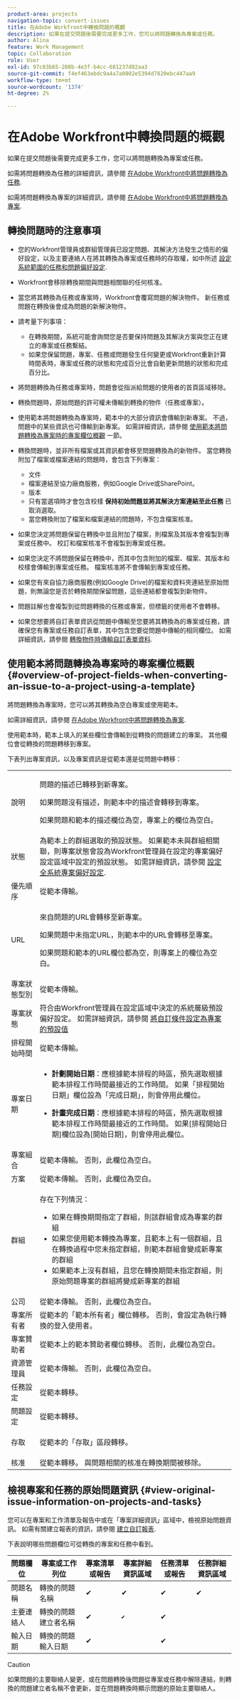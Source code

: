 ```yaml
---
product-area: projects
navigation-topic: convert-issues
title: 在Adobe Workfront中轉換問題的概觀
description: 如果在提交問題後需要完成更多工作，您可以將問題轉換為專案或任務。
author: Alina
feature: Work Management
topic: Collaboration
role: User
exl-id: 97c83b65-208b-4e3f-b4cc-681237d82aa3
source-git-commit: f4ef463ebdc9a4a7a0802e5394d7820ebc447aa9
workflow-type: tm+mt
source-wordcount: '1374'
ht-degree: 2%

---
```


# 在Adobe Workfront中轉換問題的概觀

如果在提交問題後需要完成更多工作，您可以將問題轉換為專案或任務。

如需將問題轉換為任務的詳細資訊，請參閱 [在Adobe Workfront中將問題轉換為任務](../../../manage-work/issues/convert-issues/convert-issue-to-task.md).

如需將問題轉換為專案的詳細資訊，請參閱 [在Adobe Workfront中將問題轉換為專案](../../../manage-work/issues/convert-issues/convert-issue-to-project.md).

## 轉換問題時的注意事項

* 您的Workfront管理員或群組管理員已設定問題、其解決方法發生之情形的偏好設定，以及主要連絡人在將其轉換為專案或任務時的存取權，如中所述 [設定系統範圍的任務和問題偏好設定](../../../administration-and-setup/set-up-workfront/configure-system-defaults/set-task-issue-preferences.md).
* Workfront會移除轉換期間與問題相關聯的任何核准。
* 當您將其轉換為任務或專案時，Workfront會覆寫問題的解決物件。 新任務或問題在轉換後會成為問題的新解決物件。
* 請考量下列事項：

   * 在轉換期間，系統可能會詢問您是否要保持問題及其解決方案與您正在建立的專案或任務繫結。
   * 如果您保留問題，專案、任務或問題發生任何變更或Workfront重新計算時間表時，專案或任務的狀態和完成百分比會自動更新問題的狀態和完成百分比。

* 將問題轉換為任務或專案時，問題會從指派給問題的使用者的首頁區域移除。

* 轉換問題時，原始問題的許可權未傳輸到轉換的物件（任務或專案）。

* 使用範本將問題轉換為專案時，範本中的大部分資訊會傳輸到新專案。 不過，問題中的某些資訊也可傳輸到新專案。 如需詳細資訊，請參閱 [使用範本將問題轉換為專案時的專案欄位概觀](#overview-of-project-fields-when-converting-an-issue-to-a-project-using-a-template) 一節。
* 轉換問題時，並非所有檔案或其資訊都會移至問題轉換為的新物件。 當您轉換附加了檔案或檔案連結的問題時，會包含下列專案：

   * 文件
   * 檔案連結至協力廠商服務，例如Google Drive或SharePoint。
   * 版本
   * 只有當選項時才會包含校樣 **保持初始問題並將其解決方案連結至此任務** 已取消選取。
   * 當您轉換附加了檔案和檔案連結的問題時，不包含檔案核准。

* 如果您決定將問題保留在轉換中並且附加了檔案，則檔案及其版本會複製到專案或任務中。 校訂和檔案核准不會複製到專案或任務。
* 如果您決定不將問題保留在轉換中，而其中包含附加的檔案、檔案、其版本和校樣會傳輸到專案或任務。 檔案核准將不會傳輸到專案或任務。
* 如果您有來自協力廠商服務(例如Google Drive)的檔案和資料夾連結至原始問題，則無論您是否於轉換期間保留問題，這些連結都會複製到新物件。
* 問題註解也會複製到從問題轉換的任務或專案，但標籤的使用者不會轉移。
* 如果您想要將自訂表單資訊從問題中傳輸至您要將其轉換為的專案或任務，請確保您有專案或任務自訂表單，其中包含您要從問題中傳輸的相同欄位。 如需詳細資訊，請參閱 [轉換物件時傳輸自訂表單資料](../../../administration-and-setup/customize-workfront/create-manage-custom-forms/transfer-custom-form-data-larger-item.md).

## 使用範本將問題轉換為專案時的專案欄位概觀 {#overview-of-project-fields-when-converting-an-issue-to-a-project-using-a-template}

將問題轉換為專案時，您可以將其轉換為空白專案或使用範本。

如需詳細資訊，請參閱 [在Adobe Workfront中將問題轉換為專案](../../../manage-work/issues/convert-issues/convert-issue-to-project.md).

使用範本時，範本上填入的某些欄位會傳輸到從轉換的問題建立的專案。 其他欄位會從轉換的問題轉移到專案。

下表列出專案資訊，以及專案資訊是從範本還是從問題中轉移：

<table style="table-layout:auto"> 
 <col> 
 <col> 
 <tbody> 
  <tr> 
   <td>說明</td> 
   <td> <p>問題的描述已轉移到新專案。 </p> <p> 如果問題沒有描述，則範本中的描述會轉移到專案。 </p> <p>如果問題和範本的描述欄位為空，專案上的欄位為空白。 </p> </td> 
  </tr> 
  <tr> 
   <td>狀態</td> 
   <td>為範本上的群組選取的預設狀態。 如果範本未與群組相關聯，則專案狀態會設為Workfront管理員在設定的專案偏好設定區域中設定的預設狀態。 如需詳細資訊，請參閱 <a href="../../../administration-and-setup/set-up-workfront/configure-system-defaults/set-project-preferences.md" class="MCXref xref">設定全系統專案偏好設定</a>.</td> 
  </tr> 
  <tr> 
   <td>優先順序</td> 
   <td>從範本傳輸。 </td> 
  </tr> 
  <tr> 
   <td>URL</td> 
   <td> <p>來自問題的URL會轉移至新專案。 </p> <p> 如果問題中未指定URL，則範本中的URL會轉移至專案。 </p> <p>如果問題和範本的URL欄位都為空，則專案上的欄位為空白。 </p> </td> 
  </tr> 
  <tr> 
   <td>專案狀態型別</td> 
   <td>從範本傳輸。</td> 
  </tr> 
  <tr> 
   <td>專案狀態</td> 
   <td>符合由Workfront管理員在設定區域中決定的系統層級預設偏好設定。 如需詳細資訊，請參閱 <a href="../../../administration-and-setup/customize-workfront/create-manage-custom-conditions/set-custom-condition-default-projects.md" class="MCXref xref">將自訂條件設定為專案的預設值</a></td> 
  </tr> 
  <tr> 
   <td>排程開始時間</td> 
   <td>從範本傳輸。</td> 
  </tr> 
  <tr> 
   <td>專案日期</td> 
   <td> 
    <ul> 
     <li> <p><b>計劃開始日期</b>：應根據範本排程的時區，預先選取根據範本排程工作時間最接近的工作時間。 如果「排程開始日期」欄位設為「完成日期」，則會停用此欄位。 </p> </li> 
     <li> <p><b>計畫完成日期</b>：應根據範本排程的時區，預先選取根據範本排程工作時間最接近的工作時間。 如果[排程開始日期]欄位設為[開始日期]，則會停用此欄位。 </p> </li> 
    </ul> </td> 
  </tr> 
  <tr> 
   <td>專案組合</td> 
   <td>從範本傳輸。 否則，此欄位為空白。</td> 
  </tr> 
  <tr> 
   <td>方案</td> 
   <td>從範本傳輸。 否則，此欄位為空白。</td> 
  </tr> 
  <tr> 
   <td>群組</td> 
   <td><p> 存在下列情況：</p>
     <ul><li>如果在轉換期間指定了群組，則該群組會成為專案的群組</li>
     <li>如果您使用範本轉換為專案，且範本上有一個群組，且在轉換過程中您未指定群組，則範本群組會變成新專案的群組</li>
      <li> 如果範本上沒有群組，且您在轉換期間未指定群組，則原始問題專案的群組將變成新專案的群組</li> </ul>
      </td> 
  </tr> 
  <tr> 
   <td>公司</td>    
   <td>  從範本傳輸。 否則，此欄位為空白。</td>

</tr> 
  <tr> 
   <td>專案所有者</td> 
   <td>從範本的「範本所有者」欄位轉移。 否則，會設定為執行轉換的登入使用者。 </td> 
  </tr> 
  <tr> 
   <td>專案贊助者</td> 
   <td>從範本上的範本贊助者欄位轉移。 否則，此欄位為空白。</td> 
  </tr> 
  <tr> 
   <td>資源管理員</td> 
   <td>從範本傳輸。 否則，此欄位為空白。</td> 
  </tr> 
  <tr> 
   <td>任務設定</td> 
   <td>從範本轉移。</td> 
  </tr> 
  <tr> 
   <td>問題設定</td> 
   <td>從範本轉移。 </td> 
  </tr> 
  <tr> 
   <td>存取</td> 
   <td> <p>從範本的「存取」區段轉移。 </p> </td> 
  </tr> 
  <tr> 
   <td>核准</td> 
   <td>從範本轉移。 與問題相關的核准在轉換期間被移除。 </td> 
  </tr> 
 </tbody> 
</table>

<!--WRITER
<div data-mc-conditions="QuicksilverOrClassic.Draft mode">
<h2>Convert an issue to a project</h2> 
<p data-mc-conditions="QuicksilverOrClassic.Draft mode">(NOTE:&nbsp;moved to its own article)</p>
-->
<!--
<ol>
<li value="1"> Click the <strong>Issues</strong> icon on a project. <p data-mc-conditions="QuicksilverOrClassic.Quicksilver"> <img src="assets/qs-issues-icon-highlighted-on-project.png"> </p> </li>
<li value="2"> <p>Click the issue to be converted to access the issue.</p> </li>
<li value="3"> <p> Click the <strong>More</strong> menu, then click <strong>Convert to Project</strong>. </p> <p> <img src="assets/qs-issue-more-menu-highlighted-350x469.png" style="width: 350;height: 469;" data-mc-conditions="QuicksilverOrClassic.Quicksilver"> </p> </li>
<li value="4"> <p>In the submenu that displays, do one of the following:</p>
<ul>
<li>Click <strong>New Project</strong></li>
<li>Under <strong>New from Template</strong>, click the name of a project template you want to use</li>
</ul> </li>
<li value="5"> <p>Specify a name for the project.</p> <p>The default name is the name of the issue you are converting.</p> </li>
<li value="6">(Optional and conditional) If you are creating this project from a template, update the available fields in the Convert to Project box.<br>For more information about editing fields on projects, see <a href="../../../manage-work/projects/manage-projects/edit-projects.md" class="MCXref xref">Edit projects</a>.</li>
<li value="7"> <p>(Optional and conditional) Under <strong>Options</strong>, select any of the available options:</p>
<ul>
<li> <p><strong>Keep the original issue and tie its resolution to the this project</strong>When deselected, the original issue is deleted.</p> <note type="note">
<p>Users without access or permissions to delete issues will not be able to delete the issue as they are converting it, regardless of the status of this setting. For information about access and permissions to issues, see:</p>
<ul>
<li> <p><a href="../../../administration-and-setup/add-users/configure-and-grant-access/grant-access-issues.md" class="MCXref xref">Grant access to issues</a> </p> </li>
<li> <p><a href="../../../workfront-basics/grant-and-request-access-to-objects/share-an-issue.md" class="MCXref xref">Share an issue </a> </p> </li>
</ul>
</note> </li>
<li><strong>Allow <User Name> to have access to this project</strong>If unselected, the user who entered the issue has no access to the new task.</li>
</ul> <note type="note">
<div>
<p>The options that are available here depend on how the Workfront administrator has configured them for everyone in the system or for your group. For more information, see <a href="../../../administration-and-setup/set-up-workfront/configure-system-defaults/set-task-issue-preferences.md" class="MCXref xref">Configure system-wide task and issue preferences</a>.</p>
<p>Or, if the top-level groups in your organization configured them separately, the options available here depend on which group you selected for the new project in step 6. For more information, see <a href="../../../administration-and-setup/manage-groups/create-and-manage-groups/configure-task-issue-preferences-group.md" class="MCXref xref">Configure task and issue preferences for a group</a><span class="preview">.</span></p>
</div>
</note> </li>
<li value="8">(Optional) In the <strong>Custom Forms</strong> section, attach any custom forms.<br>For more information about transferring information from the custom form of the issue to that of the new project, see <a href="../../../administration-and-setup/customize-workfront/create-manage-custom-forms/transfer-custom-form-data-larger-item.md" class="MCXref xref">Transfer custom form data when converting an object</a>.</li>
<li value="9"> <p>Click <strong>Save Changes.</strong></p> <p> <img src="assets/qs-issue-convert-to-project-before-saving-ui-350x366.png" style="width: 350;height: 366;" data-mc-conditions="QuicksilverOrClassic.Quicksilver"> </p> <p>The issue is now a project, if you decided to delete the original issue.<br>Or<br>The issue is now linked to the new project and it will complete when the project completes, if you decided to keep the original issue. </p> <p>Some issue fields transfer to the project. For information, see the <a href="#view-original-issue-information-on-projects-and-tasks" class="MCXref xref">View original issue information on projects and tasks</a> section in this article. </p> </li>
<li value="10"> <p>(Optional) Set any further project details ​(project owner, project dates) and tasks as necessary.</p> </li>
</ol>
</div>
-->

<!--
<div data-mc-conditions="QuicksilverOrClassic.Draft mode">
<h2>Convert an issue to a task</h2> <p data-mc-conditions="QuicksilverOrClassic.Draft mode">(NOTE: moved to its own article)</p>
-->
<!--
<ol>
<li value="1"> Click the Issues icon on a project.  </li>
<li value="2"> <p>Click the issue you want to convert to go to the issue's landing page. </p> </li>
<li value="3"> <p> Click the <strong>More</strong> menu on the issue, then <strong>Convert to Task</strong>.  </p> <p> <img src="assets/qs-issue-more-menu-highlighted-350x469.png" style="width: 350;height: 469;" data-mc-conditions="QuicksilverOrClassic.Quicksilver"> </p> </li>
<li value="4"> <p>Name the task.</p> </li>
<li value="5"> <p>Identify the project where the task will reside. </p> <p>You can select a different project from the project that the issue is on.</p> </li>
<li value="6"> <p>In the <strong>Project</strong> box, start typing the name of the project where you want to put the new task, then press <strong>Enter</strong> when it appears.</p> <p>By default, this box the name of the project containing the issue that you are converting.</p> </li>
<li value="7"> <p>(Optional and conditional) Under <strong>Options</strong>, select any of the following options. </p> <p>The Workfront administrator or group administrator must enable these preferences before they are visible during the conversion of issues: </p>
<ul>
<li> <p><strong>Keep the original issue and tie its resolution to the this task</strong> </p> <p>If unselected, the original issue is deleted.</p> <note type="note">
<p>Users without access or permissions to delete issues will not be able to delete the issue as they are converting it, regardless of the status of this setting. For information about access and permissions to issues, see:</p>
<ul>
<li> <p><a href="../../../administration-and-setup/add-users/configure-and-grant-access/grant-access-issues.md" class="MCXref xref">Grant access to issues</a> </p> </li>
<li> <p><a href="../../../workfront-basics/grant-and-request-access-to-objects/share-an-issue.md" class="MCXref xref">Share an issue </a> </p> </li>
</ul>
</note> </li>
<li> <p><strong>Allow <User Name> to have access to this task</strong> </p> <p>If unselected, the user who entered the issue has no access to the new task.</p> </li>
<li> <p><strong>Keep the planned completion date of the issue</strong> </p> <p>If unselected, the Planned Completion Date of the new task is calculated from the Planned Start Date of the task. The Planned Start Date of the new task is set according to the system preferences for new tasks.</p> </li>
</ul> <note type="note">
<div>
<p>The options that display here depend on how the Workfront administrator configured them for everyone in the system. For more information, see <a href="../../../administration-and-setup/set-up-workfront/configure-system-defaults/set-task-issue-preferences.md" class="MCXref xref">Configure system-wide task and issue preferences</a>.</p>
<p>Or, if the top-level groups in your organization configured them separately, the options that display here depend on which group is associated with the project you selected in step 6. For more information, see <a href="../../../administration-and-setup/manage-groups/create-and-manage-groups/configure-task-issue-preferences-group.md" class="MCXref xref">Configure task and issue preferences for a group</a>.</p>
</div>
</note> </li>
<li value="8">(Optional) Attach custom forms.<br>For more information about transferring information from the custom form of the issue to that of the new task, see <a href="../../../administration-and-setup/customize-workfront/create-manage-custom-forms/transfer-custom-form-data-larger-item.md" class="MCXref xref">Transfer custom form data when converting an object</a>.<br><p><img src="assets/qs-issue-convert-to-task-before-saving-ui-350x367.png" style="width: 350;height: 367;" data-mc-conditions="QuicksilverOrClassic.Quicksilver"></p></li>
<li value="9"> <p>Click <strong>Save Changes</strong> when all task settings are set.</p> <p>The issue is now a task on the designated project, if you decided to delete the original issue.</p> <p>Or</p> <p>The issue is now linked to the new task on the project you chose, and it will complete once the task completes, if you decided to keep the original issue.</p> <p>Some issue fields transfer to the task. For information, see the <a href="#view-original-issue-information-on-projects-and-tasks" class="MCXref xref">View original issue information on projects and tasks</a> section in this article. <br></p> </li>
<li value="10"> <p>(Optional) Continue editing the task (assignments, dates) as necessary. </p> </li>
</ol>
</div>
-->

## 檢視專案和任務的原始問題資訊 {#view-original-issue-information-on-projects-and-tasks}

您可以在專案和工作清單及報告中或在「專案詳細資訊」區域中，檢視原始問題資訊。 如需有關建立報表的資訊，請參閱 [建立自訂報表](../../../reports-and-dashboards/reports/creating-and-managing-reports/create-custom-report.md).

下表說明哪些問題欄位可從轉換的專案和任務中看到。

| 問題欄位 | 專案或工作列位 | 專案清單或報告 | 專案詳細資訊區域 | 任務清單或報告 | 任務詳細資訊區域 |
|---|---|---|---|---|---|
| 問題名稱 | 轉換的問題名稱 | ✔ | ✔ | ✔ | ✔ |
| 主要連絡人 | 轉換的問題建立者名稱 | ✔ | `✔` | ✔ |   |
| 輸入日期 | 轉換的問題輸入日期 | ✔ |   | ✔ |   |


>[!CAUTION]
>
>如果問題的主要聯絡人變更，或在問題轉換後問題從專案或任務中解除連結，則轉換的問題建立者名稱不會更新，並在問題轉換時顯示問題的原始主要聯絡人。
